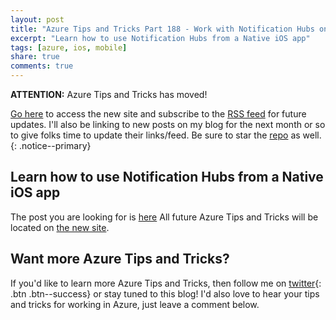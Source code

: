 ```yaml
---
layout: post
title: "Azure Tips and Tricks Part 188 - Work with Notification Hubs on your next Native iOS application"
excerpt: "Learn how to use Notification Hubs from a Native iOS app"
tags: [azure, ios, mobile]
share: true
comments: true
--- 
```


**ATTENTION:** Azure Tips and Tricks has moved!
 
[Go here](http://azuredev.tips/) to access the new site and subscribe to the [RSS feed](https://microsoft.github.io/AzureTipsAndTricks/rss.xml) for future updates. I'll also be linking to new posts on my blog for the next month or so to give folks time to update their links/feed. Be sure to star the [repo](http://source.azuredev.tips) as well.
{: .notice--primary}

## Learn how to use Notification Hubs from a Native iOS app

The post you are looking for is [here](https://microsoft.github.io/AzureTipsAndTricks/blog/tip188.html) All future Azure Tips and Tricks will be located on [the new site](http://azuredev.tips/). 

## Want more Azure Tips and Tricks?
If you'd like to learn more Azure Tips and Tricks, then follow me on [twitter](http://twitter.com/mbcrump){: .btn .btn--success} or stay tuned to this blog! I'd also love to hear your tips and tricks for working in Azure, just leave a comment below.